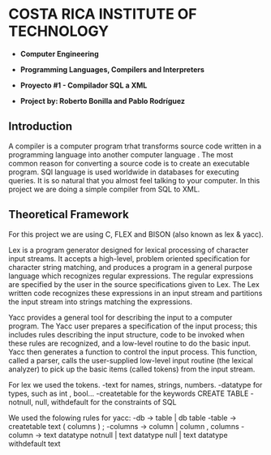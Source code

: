 # COSTA RICA INSTITUTE OF TECHNOLOGY
- **Computer Engineering**

- **Programming Languages, Compilers and Interpreters**


- **Proyecto #1 - Compilador SQL a XML**

- **Project by: Roberto Bonilla and Pablo Rodríguez**

## Introduction
A compiler is a computer program trhat transforms source code written in a programming language  into another computer language . The most common reason for converting a source code is to create an executable program. SQl language is used worldwide in databases for executing queries. It is so natural that you almost feel talking to your computer. In this project we are doing a simple compiler from SQL to XML.

## Theoretical Framework
For this project we are using C, FLEX and BISON (also known as lex & yacc).

Lex is a program generator designed for lexical processing of character input streams. It accepts a high-level, problem oriented specification for character string matching, and produces a program in a general purpose language which recognizes regular expressions. The regular expressions are specified by the user in the source specifications given to Lex. The Lex written code recognizes these expressions in an input stream and partitions the input stream into strings matching the expressions. 

Yacc provides a general tool for describing the input to a computer program. The Yacc user prepares a specification of the input process; this includes rules describing the input structure, code to be invoked when these rules are recognized, and a low-level routine to do the basic input. Yacc then generates a function to control the input process. This function, called a parser, calls the user-supplied low-level input routine (the lexical analyzer) to pick up the basic items (called tokens) from the input stream. 

For lex we used the tokens.
-text for names, strings, numbers.
-datatype for types, such as int , bool...
-createtable for the keywords CREATE TABLE
-notnull, null, withdefault for the constraints of SQL


We used the folowing rules for yacc:
-db -> table | db table 
-table -> createtable text ( columns ) ;
-columns -> column | column , columns
-column -> text datatype notnull | text datatype null | text datatype withdefault text 
